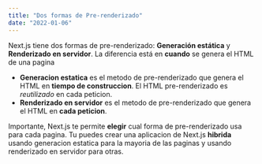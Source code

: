 ```yaml
---
title: "Dos formas de Pre-renderizado"
date: "2022-01-06"
---
```


Next.js tiene dos formas de pre-renderizado: **Generación estática** y **Renderizado en servidor**. La diferencia está en **cuando** se genera el HTML de una pagina

- **Generacion estatica** es el metodo de pre-renderizado que genera el HTML en **tiempo de construccion**. El HTML pre-renderizado es _reutilizado_ en cada peticion.
- **Renderizado en servidor** es el metodo de pre-renderizado que genera el HTML en **cada peticion**.

Importante, Next.js te permite **elegir** cual forma de pre-renderizado usa para cada pagina. Tu puedes crear una aplicacion de Next.js **hibrida** usando generacion estatica para la mayoria de las paginas y usando renderizado en servidor para otras.

